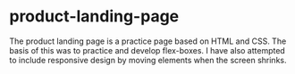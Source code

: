 # product-landing-page
The product landing page is a practice page based on HTML and CSS.
The basis of this was to practice and develop flex-boxes. I have also attempted to include responsive design by moving elements when the screen shrinks.
